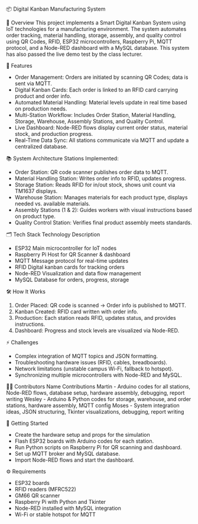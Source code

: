 📦 Digital Kanban Manufacturing System

📄 Overview
This project implements a Smart Digital Kanban System using IoT technologies for a manufacturing environment. The system automates order tracking, material handling, storage, assembly, and quality control using QR Codes, RFID, ESP32 microcontrollers, Raspberry Pi, MQTT protocol, and a Node-RED dashboard with a MySQL database. This system has also passed the live demo test by the class lecturer.

🚀 Features
- Order Management: Orders are initiated by scanning QR Codes; data is sent via MQTT.
- Digital Kanban Cards: Each order is linked to an RFID card carrying product and order info.
- Automated Material Handling: Material levels update in real time based on production needs.
- Multi-Station Workflow: Includes Order Station, Material Handling, Storage, Warehouse, Assembly Stations, and Quality Control.
- Live Dashboard: Node-RED flows display current order status, material stock, and production progress.
- Real-Time Data Sync: All stations communicate via MQTT and update a centralized database.

📚 System Architecture
Stations Implemented:
- Order Station: QR code scanner publishes order data to MQTT.
- Material Handling Station: Writes order info to RFID, updates progress.
- Storage Station: Reads RFID for in/out stock, shows unit count via TM1637 displays.
- Warehouse Station: Manages materials for each product type, displays needed vs. available materials.
- Assembly Stations (1 & 2): Guides workers with visual instructions based on product type.
- Quality Control Station: Verifies final product assembly meets standards.

🗂️ Tech Stack
Technology	Description
- ESP32	Main microcontroller for IoT nodes
- Raspberry Pi	Host for QR Scanner & dashboard
- MQTT	Message protocol for real-time updates
- RFID	Digital kanban cards for tracking orders
- Node-RED	Visualization and data flow management
- MySQL	Database for orders, progress, storage

🛠️ How It Works
1. Order Placed: QR code is scanned → Order info is published to MQTT.
2. Kanban Created: RFID card written with order info.
3. Production: Each station reads RFID, updates status, and provides instructions.
4. Dashboard: Progress and stock levels are visualized via Node-RED.

⚡ Challenges
- Complex integration of MQTT topics and JSON formatting.
- Troubleshooting hardware issues (RFID, cables, breadboards).
- Network limitations (unstable campus Wi-Fi, fallback to hotspot).
- Synchronizing multiple microcontrollers with Node-RED and MySQL.

👨‍💻 Contributors
Name	Contributions
Martin - Arduino codes for all stations, Node-RED flows, database setup, hardware assembly, debugging, report writing
Wesley - Arduino & Python codes for storage, warehouse, and order stations, hardware assembly, MQTT config
Moses - System integration ideas, JSON structuring, Tkinter visualizations, debugging, report writing

📌 Getting Started
- Create the hardware setup and props for the simulation
- Flash ESP32 boards with Arduino codes for each station.
- Run Python scripts on Raspberry Pi for QR scanning and dashboard.
- Set up MQTT broker and MySQL database.
- Import Node-RED flows and start the dashboard.

⚙️ Requirements
- ESP32 boards
- RFID readers (MFRC522)
- GM66 QR scanner
- Raspberry Pi with Python and Tkinter
- Node-RED installed with MySQL integration
- Wi-Fi or stable hotspot for MQTT
